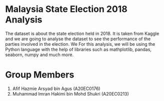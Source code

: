 # Malaysia State Election 2018 Analysis
The dataset is about the state election held in 2018. It is taken from Kaggle and we are going to analyse the dataset to see the performance of the parties involved in the election. We For this analysis, we will be using the Python language with the help of libraries such as mathplotlib, pandas, seaborn, numpy and much more.

# Group Members
1. Afif Hazmie Arsyad bin Agus (A20EC0176)
2. Muhammad Imran Hakimi bin Mohd Shukri (A20EC0213)

